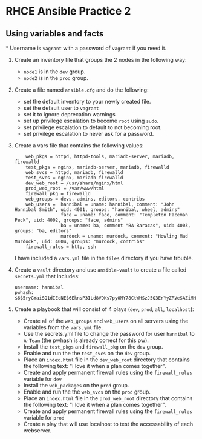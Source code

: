 # RHCE Ansible Practice 2
## Using variables and facts

\* Username is `vagrant` with a password of `vagrant` if you need it.

1. Create an inventory file that groups the 2 nodes in the following way:
    - `node1` is in the `dev` group.
    - `node2` is in the `prod` group.

2. Create a file named `ansible.cfg` and do the following:
    - set the default inventory to your newly created file.
    - set the default user to `vagrant`
    - set it to ignore deprecation warnings
    - set up privilege escalation to become `root` using `sudo`.
    - set privilege escalation to default to not becoming root.
    - set privilege escalation to never ask for a password.

3. Create a vars file that contains the following values:
    ```
        web_pkgs = httpd, httpd-tools, mariadb-server, mariadb, firewalld
        test_pkgs = nginx, mariadb-server, mariadb, firewalld
        web_svcs = httpd, mariadb, firewalld
        test_svcs = nginx, mariadb firewalld
        dev_web_root = /usr/share/nginx/html
        prod_web_root = /var/www/html
        firewall_pkg = firewalld
        web_groups = devs, admins, editors, contribs
        web_users =  hannibal = uname: hannibal, comment: "John Hannibal Smith", uid: 4001, groups: "hannibal, wheel, admins"
                     face = uname: face, comment: "Templeton Faceman Peck", uid: 4002, groups: "face, admins"
                     ba = uname: ba, comment "BA Baracas", uid: 4003, groups: "ba, editors"
                     murdock = uname: murdock, comment: "Howling Mad Murdock", uid: 4004, groups: "murdock, contribs"
        firewall_rules = http, ssh
    ```
    I have included a `vars.yml` file in the `files` directory if you have trouble.

4. Create a `vault` directory and use `ansible-vault` to create a file called `secrets.yml` that includes:
    ```
    username: hannibal
    pwhash: $6$5ryGYaiSQ1dIEcNE$6EknsP3ILd8VDKs7py0MY78CtWHSzJ5Q3ErYyZRVeSAZiMHoRmNzcQMeucZJAGyBWxhmh/8xgrUl3hhQtfvbZ/
    ```
5. Create a playbook that will consist of 4 plays (`dev`, `prod`, `all`, `localhost`):
    - Create all of the `web_groups` and `web_users` on all servers using the variables from the `vars.yml` file.
    - Use the secrets.yml file to change the password for user `hannibal` to `A-Team` (the pwhash is already correct for this pw).
    - Install the `test_pkgs` and `firewall_pkg` on the `dev` group.
    - Enable and run the the `test_svcs` on the `dev` group.
    - Place an `index.html` file in the `dev_web_root` directory that contains the following text: "I love it when a plan comes together".
    - Create and apply permanent firewall rules using the `firewall_rules` variable for `dev`
    - Install the `web_packages` on the `prod` group.
    - Enable and run the the `web_svcs` on the `prod` group.
    - Place an `index.html` file in the `prod_web_root` directory that contains the following text: "I love it when a plan comes together".
    - Create and apply permanent firewall rules using the `firewall_rules` variable for `prod`
    - Create a play that will use localhost to test the accessability of each webserver.

